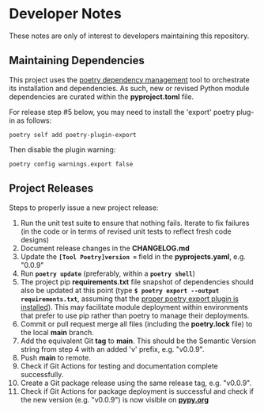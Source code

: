 # Developer Notes

These notes are only of interest to developers maintaining this repository.

## Maintaining Dependencies

This project uses the [poetry dependency management](https://python-poetry.org) tool to orchestrate its installation and dependencies. As such, new or revised Python module dependencies are curated within the **pyproject.toml** file.

For release step #5 below, you may need to install the 'export' poetry plug-in as follows:

```shell
poetry self add poetry-plugin-export
```

Then disable the plugin warning:

```shell
poetry config warnings.export false
```

## Project Releases

Steps to properly issue a new project release:

1. Run the unit test suite to ensure that nothing fails. Iterate to fix failures (in the code or in terms of revised unit tests to reflect fresh code designs)
2. Document release changes in the **CHANGELOG.md**
3. Update the **`[Tool Poetry]version =`** field in the **pyprojects.yaml**, e.g. "0.0.9"
4. Run **`poetry update`** (preferably, within a **`poetry shell`**)
5. The project pip **requirements.txt** file snapshot of dependencies should also be updated at this point (type **`$ poetry export --output requirements.txt`**, assuming that the [proper poetry export plugin is installed](https://python-poetry.org/docs/pre-commit-hooks#poetry-export)). This may facilitate module deployment within environments that prefer to use pip rather than poetry to manage their deployments.
6. Commit or pull request merge all files (including the **poetry.lock** file) to the local **main** branch.
7. Add the equivalent Git **tag** to **main**. This should be the Semantic Version string from step 4 with an added 'v' prefix, e.g. "v0.0.9".
8. Push **main** to remote.
9. Check if Git Actions for testing and documentation complete successfully.
10. Create a Git package release using the same release tag, e.g. "v0.0.9".
11. Check if Git Actions for package deployment is successful and check if the new version (e.g. "v0.0.9") is now visible on **[pypy.org](https://pypi.org/search/?q=OneHopTests)**
